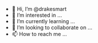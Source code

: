- 👋 Hi, I’m @drakesmart
- 👀 I’m interested in ...
- 🌱 I’m currently learning ...
- 💞️ I’m looking to collaborate on ...
- 📫 How to reach me ...

<!---
drakesmart/drakesmart is a ✨ special ✨ repository because its `README.md` (this file) appears on your GitHub profile.
You can click the Preview link to take a look at your changes.
--->
